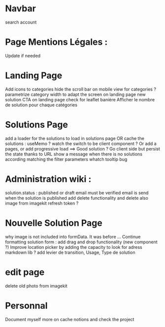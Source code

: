 # Navbar

search
account

# Page Mentions Légales :

Update if needed

# Landing Page

Add icons to categories
hide the scroll bar on mobile view for categories ?
parametrize category width to adapt the screen on landing page
new solution CTA on landing page
check for leaflet banière
Afficher le nombre de solution pour chaque catégories

# Solutions Page

add a loader for the solutions to load in solutions page
OR cache the solutions : useMemo ?
watch the switch to be client component ?
Or add a pages, or add progressive load
==> Good solution ? Go client side but persist the state thanks to URL
show a message when there is no solutions according matching the filter parameters
whatch tooltip bug

# Administration wiki :

solution.status : published or draft
email must be verified
email is send when the solution is published
add delete functionality and delete also image from imagekit
refresh token ?

# Nouvelle Solution Page

why image is not included into formData. It was before ...
Continue formatting solution form :
add drag and drop functionality (new component ?)
Improve location picker by adding the capacity to look for adress
markdown lib ?
add levier de transition, Usage, Type de solution

# edit page

delete old photo from imagekit

# Personnal

Document myself more on cache notions and check the project
